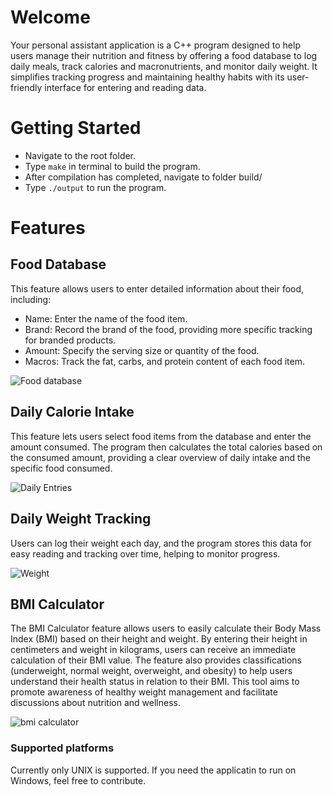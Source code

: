 # Welcome

Your personal assistant application is a C++ program designed to help users manage their nutrition and fitness by offering a food database to log daily meals, track calories and macronutrients, and monitor daily weight. It simplifies tracking progress and maintaining healthy habits with its user-friendly interface for entering and reading data.

# Getting Started

-   Navigate to the root folder.
-   Type `make` in terminal to build the program.
-   After compilation has completed, navigate to folder build/
-   Type `./output` to run the program.

# Features

## Food Database

This feature allows users to enter detailed information about their food, including:

-   Name: Enter the name of the food item.
-   Brand: Record the brand of the food, providing more specific tracking for branded products.
-   Amount: Specify the serving size or quantity of the food.
-   Macros: Track the fat, carbs, and protein content of each food item.

![Food database](https://i.imgur.com/OHHqiRl.png)

## Daily Calorie Intake

This feature lets users select food items from the database and enter the amount consumed. The program then calculates the total calories based on the consumed amount, providing a clear overview of daily intake and the specific food consumed.

![Daily Entries](https://i.imgur.com/dwYXomd.png)

## Daily Weight Tracking

Users can log their weight each day, and the program stores this data for easy reading and tracking over time, helping to monitor progress.

![Weight](https://i.imgur.com/YM9PmJP.png)

## BMI Calculator

The BMI Calculator feature allows users to easily calculate their Body Mass Index (BMI) based on their height and weight. By entering their height in centimeters and weight in kilograms, users can receive an immediate calculation of their BMI value. The feature also provides classifications (underweight, normal weight, overweight, and obesity) to help users understand their health status in relation to their BMI. This tool aims to promote awareness of healthy weight management and facilitate discussions about nutrition and wellness.

![bmi calculator](https://i.imgur.com/AS9f4h2.png)

### Supported platforms

Currently only UNIX is supported. If you need the applicatin to run on Windows, feel free to contribute.
